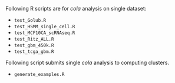 Following R scripts are for _cola_ analysis on single dataset:

- `test_Golub.R`
- `test_HSMM_single_cell.R`
- `test_MCF10CA_scRNAseq.R`
- `test_Ritz_ALL.R`
- `test_gbm_450k.R`
- `test_tcga_gbm.R`

Following script submits single _cola_ analysis to computing clusters.

- `generate_examples.R`
